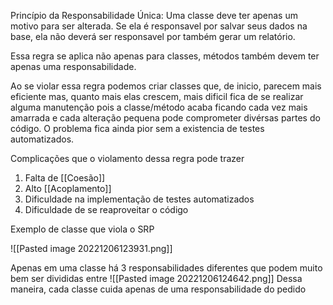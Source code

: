 Princípio da Responsabilidade Única: Uma classe deve ter apenas um motivo para ser alterada.
Se ela é responsavel por salvar seus dados na base, ela não deverá ser responsavel por também gerar um relatório.

Essa regra se aplica não apenas para classes, métodos também devem ter apenas uma responsabilidade.

Ao se violar essa regra podemos criar classes que, de inicio, parecem mais eficiente mas, quanto mais elas crescem, mais dificil fica de se realizar alguma manutenção pois a classe/método acaba ficando cada vez mais amarrada e cada alteração pequena pode comprometer divérsas partes do código. O problema fica ainda pior sem a existencia de testes automatizados.

Complicações que o violamento dessa regra pode trazer

1. Falta de [[Coesão]]
2. Alto [[Acoplamento]]
3. Dificuldade na implementação de testes automatizados
4. Dificuldade de se reaproveitar o código

Exemplo de classe que viola o SRP

![[Pasted image 20221206123931.png]]

Apenas em uma classe há 3 responsabilidades diferentes que podem muito bem ser divididas entre
![[Pasted image 20221206124642.png]]
Dessa maneira, cada classe cuida apenas de uma responsabilidade do pedido

